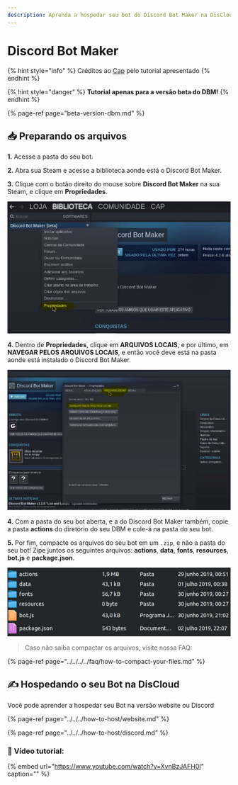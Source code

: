 ```yaml
---
description: Aprenda a hospedar seu bot do Discord Bot Maker na DisCloud
---
```


# Discord Bot Maker

{% hint style="info" %}
Créditos ao [Cap](https://discordapp.com/users/293860296542388234) pelo tutorial apresentado
{% endhint %}

{% hint style="danger" %}
**Tutorial apenas para a versão beta do DBM!**
{% endhint %}

{% page-ref page="beta-version-dbm.md" %}

## 📥 Preparando os arquivos

**1.** Acesse a pasta do seu bot.

**2.** Abra sua Steam e acesse a biblioteca aonde está o Discord Bot Maker.

**3.** Clique com o botão direito do mouse sobre **Discord Bot Maker** na sua Steam, e clique em **Propriedades**.

![Clique em Propriedades](../../../../.gitbook/assets/1.JPG)

**4.** Dentro de **Propriedades**, clique em **ARQUIVOS LOCAIS**, e por último, em **NAVEGAR PELOS ARQUIVOS LOCAIS**, e então você deve está na pasta aonde está instalado o Discord Bot Maker.

![Clique em ARQUIVOS LOCAIS, por &#xFA;ltimo, NAVEGAR PELOS ARQUIVOS LOCAIS](../../../../.gitbook/assets/2.JPG)

**4.** Com a pasta do seu bot aberta, e a do Discord Bot Maker também, copie a pasta **actions** do diretório do seu DBM e cole-á na pasta do seu bot.

**5.** Por fim, compacte os arquivos do seu bot em um `.zip`, e não a pasta do seu bot! Zipe juntos os seguintes arquivos: **actions**, **data**, **fonts**, **resources**, **bot.js** e **package.json**.

![](../../../../.gitbook/assets/image%20%2836%29.png)

> Caso não saiba compactar os arquivos, visite nossa FAQ:

{% page-ref page="../../../../faq/how-to-compact-your-files.md" %}

## ✍ Hospedando o seu Bot na DisCloud

Você pode aprender a hospedar seu Bot na versão website ou Discord

{% page-ref page="../../../how-to-host/website.md" %}

{% page-ref page="../../../how-to-host/discord.md" %}

### 🎥 **Vídeo tutorial**:

{% embed url="https://www.youtube.com/watch?v=XvnBzJAFH0I" caption="" %}

